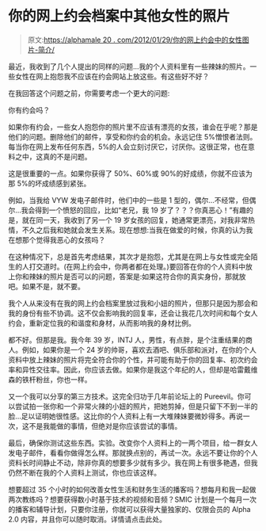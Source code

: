 # 你的网上约会档案中其他女性的照片

> 原文:[https://alphamale 20 . com/2012/01/29/你的网上约会中的女性图片-简介/](https://alphamale20.com/2012/01/29/pictures-of-women-in-your-online-dating-profile/)

最近，我收到了几个人提出的同样的问题...我的个人资料里有一些辣妹的照片。一些女性在网上抱怨我不应该在约会网站上放这些。有这些好不好？

在我回答这个问题之前，你需要考虑一个更大的问题:

你有约会吗？

如果你有约会，一些女人抱怨你的照片里不应该有漂亮的女孩，谁会在乎呢？那是他们的问题。删除他们的邮件，享受和你约会的机会。永远记住 5%憎恨者法则。每当你在网上发布任何东西，5%的人会立刻讨厌它，讨厌你。这很正常，也在意料之中，这真的不是问题。

这是很重要的一点。如果你获得了 50%、60%或 90%的好成绩，你就不应该为那 5%的坏成绩感到紧张。

例如，当我给 VYW 发电子邮件时，他们中的一些是 1 型的，偶尔...不经常，但偶尔...我会得到一个愤怒的回应，比如“老兄，我 19 岁了？？？你真恶心！”有趣的是，就在同一天，我收到了另一个 19 岁女孩的回复，她通常更漂亮，对我非常热情，不久之后我和她就会发生关系。现在想想:当我在做爱的时候，你真的认为我在想那个觉得我恶心的女孩吗？

在这种情况下，总是首先考虑结果，其次才是抱怨，尤其是在网上与女性或完全陌生的人打交道时。(在网上约会中，你两者都在处理。)要回答在你的个人资料中放上你和辣妹的照片是否可以的问题，答案是:如果这符合你的真实身份，那就放吧。如果不是，就不要。

我个人从来没有在我的网上约会档案里放过我和小妞的照片，但那只是因为那会和我的身份有些不协调。这不仅会影响我的回复率，还会让我花几次时间和每个女人约会，重新定位我的和谐度和身材，从而影响我的身材比例。

都不好。但那是我。我今年 39 岁，INTJ 人，男性，有点胖，是个注重结果的商人。例如，如果你是一个 24 岁的帅哥，喜欢去酒吧、俱乐部和派对，在你的个人资料中放上辣妹的照片将完全符合你的个性，并可能有助于你的回复率、初次约会率和异性交往率。因此，你应该去做。如果你是我这个年纪的人，但却是哈雷戴维森的铁杆粉丝，你也一样。

又一个我可以分享的第三方技术。这完全归功于几年前论坛上的 Pureevil。你可以尝试拍一张你和一个非常火辣的小妞的照片，把她剪掉，但是只留下不到一半的脸...足以证明她很性感。这比你的个人资料上有一大堆辣妹要微妙得多。再说一次，这不是我能做的事情，但绝对是你应该尝试的事情。

最后，确保你测试这些东西。实验。改变你个人资料上的一两个项目，给一群女人发电子邮件，看看你做得怎么样。那就换点别的，再试一次。永远不要让你的个人资料长时间静止不动，除非你真的想要多少就有多少。我在网上有很多艳遇，但我仍然不断在我的个人资料上测试，你也应该这样。

想要超过 35 个小时的如何改善女性生活和财务生活的播客吗？想每月和我一起做两次教练吗？想要获得数小时基于技术的视频和音频？SMIC 计划是一个每月一次的播客和辅导计划，只要你注册，你就可以获得大量独家的、仅限会员的 Alpha 2.0 内容，并且你可以随时取消。详情请点击此处。